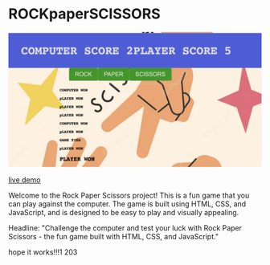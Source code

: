 # ROCKpaperSCISSORS
![demopic](./assets/Screenshot%202023-08-19%20at%2012.36.28%20PM.png)

[live demo](https://jaicsdx.github.io/ROCKpaperSCISSORS/)


Welcome to the Rock Paper Scissors project! This is a fun game that you can play against the computer. The game is built using HTML, CSS, and JavaScript, and is designed to be easy to play and visually appealing.

Headline:
"Challenge the computer and test your luck with Rock Paper Scissors - the fun game built with HTML, CSS, and JavaScript."

hope it works!!!1
203